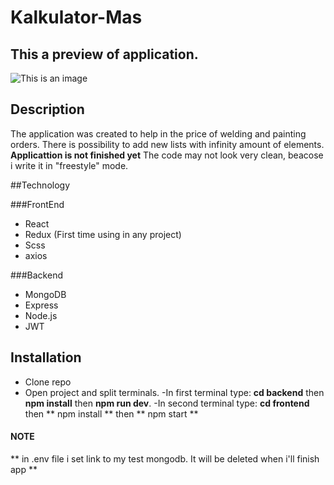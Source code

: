 # Kalkulator-Mas


## This a preview of application.
![This is an image](https://i.postimg.cc/SxJjqzDk/Screenshot-2022-02-10-at-11-34-36-React-App.png)

## Description
The application was created to help in the price of welding and painting orders. 
There is possibility to add new lists with infinity amount of elements.
**Applicattion is not finished yet** The code may not look very clean, beacose i write it in "freestyle" mode.

##Technology

###FrontEnd
- React
- Redux (First time using in any project)
- Scss 
- axios

###Backend
- MongoDB
- Express
- Node.js
- JWT







## Installation 
 - Clone repo
 - Open project and split terminals. 
 -In first terminal type: **cd backend** then **npm install** then **npm run dev**. 
 -In second terminal type: **cd frontend** then ** npm install ** then ** npm start ** 

#### NOTE ####
** in .env file i set link to my test mongodb. It will be deleted when i'll finish app ** 
  
  
